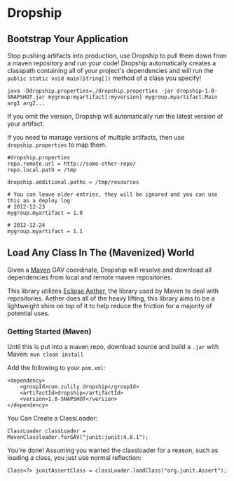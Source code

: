 Dropship
===

Bootstrap Your Application
----

Stop pushing artifacts into production, use Dropship to pull them down from a maven repository and run your code!
Dropship automatically creates a classpath containing all of your project's dependencies and will run the `public static
void main(String[])` method of a class you specify!

    java -Ddropship.properties=./dropship.properties -jar dropship-1.0-SNAPSHOT.jar mygroup:myartifact[:myversion] mygroup.myartifact.Main arg1 arg2...

If you omit the version, Dropship will automatically run the latest version of your artifact.

If you need to manage versions of multiple artifacts, then use `dropship.properties` to map them.

    #dropship.properties
    repo.remote.url = http://some-other-repo/
    repo.local.path = /tmp

    dropship.additional.paths = /tmp/resources

    # You can leave older entries, they will be ignored and you can use this as a deploy log
    # 2012-12-23
    mygroup.myartifact = 1.0

    # 2012-12-24
    mygroup.myartifact = 1.1

Load Any Class In The (Mavenized) World
---

Given a [Maven][1] GAV coordinate, Dropship will resolve and download all dependencies from local and remote maven repositories.

This library utilizes [Eclipse Aether][2], the library used by Maven to deal with repositories. Aether does all of the heavy lifting, this library aims to be a lightweight shim on top of it to help reduce the friction for a majority of potential uses.

[1]: http://maven.apache.org/ "Apache Maven"
[2]: http://eclipse.org/aether "Eclipse Aether Product Page"

### Getting Started (Maven)

Until this is put into a maven repo, download source and build a `.jar` with Maven: `mvn clean install`

Add the following to your `pom.xml`:

    <dependency>
        <groupId>com.zulily.dropship</groupId>
        <artifactId>dropship</artifactId>
        <version>1.0-SNAPSHOT</version>
    </dependency>

You Can Create a ClassLoader:

    ClassLoader classLoader = MavenClassloader.forGAV("junit:junit:4.8.1");

You're done! Assuming you wanted the classloader for a reason, such as loading a class, you just use normal reflection:

    Class<?> junitAssertClass = classLoader.loadClass("org.junit.Assert");


